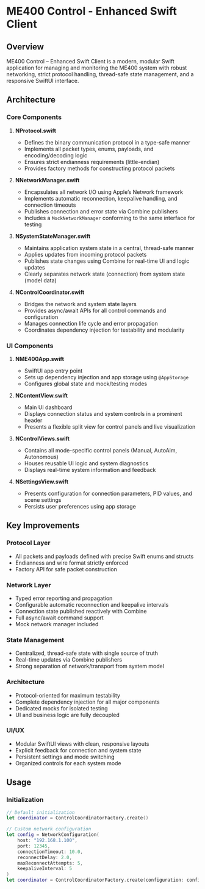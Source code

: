 # ME400 Control - Enhanced Swift Client

## Overview

ME400 Control – Enhanced Swift Client is a modern, modular Swift application for managing and monitoring the ME400 system with robust networking, strict protocol handling, thread-safe state management, and a responsive SwiftUI interface.

## Architecture

### Core Components

1. **NProtocol.swift**
   - Defines the binary communication protocol in a type-safe manner
   - Implements all packet types, enums, payloads, and encoding/decoding logic
   - Ensures strict endianness requirements (little-endian)
   - Provides factory methods for constructing protocol packets

2. **NNetworkManager.swift**
   - Encapsulates all network I/O using Apple’s Network framework
   - Implements automatic reconnection, keepalive handling, and connection timeouts
   - Publishes connection and error state via Combine publishers
   - Includes a `MockNetworkManager` conforming to the same interface for testing

3. **NSystemStateManager.swift**
   - Maintains application system state in a central, thread-safe manner
   - Applies updates from incoming protocol packets
   - Publishes state changes using Combine for real-time UI and logic updates
   - Clearly separates network state (connection) from system state (model data)

4. **NControlCoordinator.swift**
   - Bridges the network and system state layers
   - Provides async/await APIs for all control commands and configuration
   - Manages connection life cycle and error propagation
   - Coordinates dependency injection for testability and modularity

### UI Components

1. **NME400App.swift**
   - SwiftUI app entry point
   - Sets up dependency injection and app storage using `@AppStorage`
   - Configures global state and mock/testing modes

2. **NContentView.swift**
   - Main UI dashboard
   - Displays connection status and system controls in a prominent header
   - Presents a flexible split view for control panels and live visualization

3. **NControlViews.swift**
   - Contains all mode-specific control panels (Manual, AutoAim, Autonomous)
   - Houses reusable UI logic and system diagnostics
   - Displays real-time system information and feedback

4. **NSettingsView.swift**
   - Presents configuration for connection parameters, PID values, and scene settings
   - Persists user preferences using app storage

## Key Improvements

### Protocol Layer
- All packets and payloads defined with precise Swift enums and structs
- Endianness and wire format strictly enforced
- Factory API for safe packet construction

### Network Layer
- Typed error reporting and propagation
- Configurable automatic reconnection and keepalive intervals
- Connection state published reactively with Combine
- Full async/await command support
- Mock network manager included

### State Management
- Centralized, thread-safe state with single source of truth
- Real-time updates via Combine publishers
- Strong separation of network/transport from system model

### Architecture
- Protocol-oriented for maximum testability
- Complete dependency injection for all major components
- Dedicated mocks for isolated testing
- UI and business logic are fully decoupled

### UI/UX
- Modular SwiftUI views with clean, responsive layouts
- Explicit feedback for connection and system state
- Persistent settings and mode switching
- Organized controls for each system mode

## Usage

### Initialization

```swift
// Default initialization
let coordinator = ControlCoordinatorFactory.create()

// Custom network configuration
let config = NetworkConfiguration(
    host: "192.168.1.100",
    port: 12345,
    connectionTimeout: 10.0,
    reconnectDelay: 2.0,
    maxReconnectAttempts: 5,
    keepaliveInterval: 5
)
let coordinator = ControlCoordinatorFactory.create(configuration: config)
